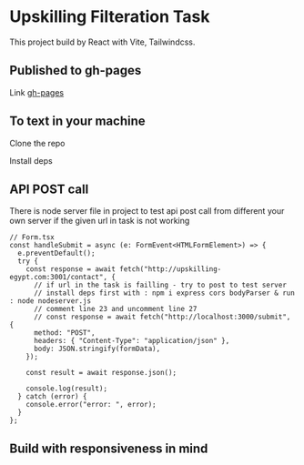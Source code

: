 # Upskilling Filteration Task

This project build by React with Vite, Tailwindcss.

## Published to gh-pages

Link [gh-pages](https://halimmahmoud.github.io/upskillingtask/)

## To text in your machine

Clone the repo

Install deps

## API POST call

There is node server file in project to test api post call from different your own server if the given url in task is not working

```tsx
// Form.tsx
const handleSubmit = async (e: FormEvent<HTMLFormElement>) => {
  e.preventDefault();
  try {
    const response = await fetch("http://upskilling-egypt.com:3001/contact", {
      // if url in the task is failling - try to post to test server
      // install deps first with : npm i express cors bodyParser & run : node nodeserver.js
      // comment line 23 and uncomment line 27
      // const response = await fetch("http://localhost:3000/submit", {
      method: "POST",
      headers: { "Content-Type": "application/json" },
      body: JSON.stringify(formData),
    });

    const result = await response.json();

    console.log(result);
  } catch (error) {
    console.error("error: ", error);
  }
};
```

## Build with responsiveness in mind
